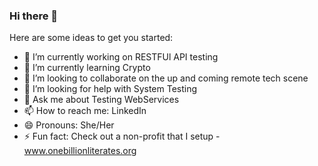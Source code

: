 ### Hi there 👋

<!--
**anamikam1/anamikam1** is a ✨ _special_ ✨ repository because its `README.md` (this file) appears on your GitHub profile.
-->
Here are some ideas to get you started:

- 🔭 I’m currently working on RESTFUl API testing
- 🌱 I’m currently learning Crypto
- 👯 I’m looking to collaborate on the up and coming remote tech scene
- 🤔 I’m looking for help with System Testing
- 💬 Ask me about Testing WebServices
- 📫 How to reach me: LinkedIn
- 😄 Pronouns: She/Her
- ⚡ Fun fact: Check out a non-profit that I setup - www.onebillionliterates.org

